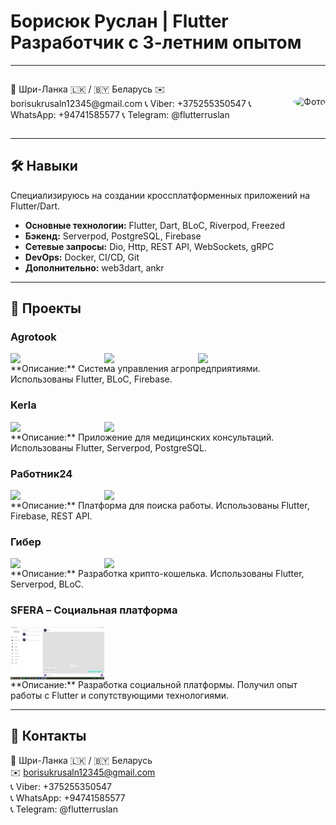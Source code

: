 # Борисюк Руслан | Flutter Разработчик с 3-летним опытом

---

<div style="display: flex; align-items: center;">
  <div style="flex: 1;">
    <p>
      📍 Шри-Ланка 🇱🇰 / 🇧🇾 Беларусь  
      ✉️ borisukrusaln12345@gmail.com  
      📞 Viber: +375255350547  
      📞 WhatsApp: +94741585577  
      📞 Telegram: @flutterruslan  
    </p>
  </div>
  <div>
    <img src="profile_photo.jpg" alt="Фото" width="120" style="border-radius: 50%;">
  </div>
</div>

---

## 🛠️ Навыки

Специализируюсь на создании кроссплатформенных приложений на Flutter/Dart.  

- **Основные технологии:** Flutter, Dart, BLoC, Riverpod, Freezed  
- **Бэкенд:** Serverpod, PostgreSQL, Firebase  
- **Сетевые запросы:** Dio, Http, REST API, WebSockets, gRPC  
- **DevOps:** Docker, CI/CD, Git  
- **Дополнительно:** web3dart, ankr  

---

## 📌 Проекты

### Agrotook
<div style="display: flex; align-items: center;">
  <img src="agrotook_1.jpg" width="150">
  <img src="agrotook_2.jpg" width="150">
  <img src="agrotook_3.jpg" width="150">
</div>
**Описание:** Система управления агропредприятиями. Использованы Flutter, BLoC, Firebase.

### Kerla
<div style="display: flex; align-items: center;">
  <img src="kerla_1.jpg" width="150">
  <img src="kerla_2.jpg" width="150">
</div>
**Описание:** Приложение для медицинских консультаций. Использованы Flutter, Serverpod, PostgreSQL.

### Работник24
<div style="display: flex; align-items: center;">
  <img src="rabotnik_1.jpg" width="150">
  <img src="rabotnik_2.jpg" width="150">
</div>
**Описание:** Платформа для поиска работы. Использованы Flutter, Firebase, REST API.

### Гибер
<div style="display: flex; align-items: center;">
  <img src="giber_1.jpg" width="150">
  <img src="giber_2.jpg" width="150">
</div>
**Описание:** Разработка крипто-кошелька. Использованы Flutter, Serverpod, BLoC.

### SFERA – Социальная платформа
<div style="display: flex; align-items: center;">
  <img src="sfera.jpg" width="150">
</div>
**Описание:** Разработка социальной платформы. Получил опыт работы с Flutter и сопутствующими технологиями.

---

## 📩 Контакты
📍 Шри-Ланка 🇱🇰 / 🇧🇾 Беларусь  
✉️ borisukrusaln12345@gmail.com  
📞 Viber: +375255350547  
📞 WhatsApp: +94741585577  
📞 Telegram: @flutterruslan  

